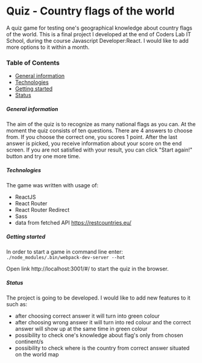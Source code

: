 # Quiz - Country flags of the world 

A quiz game for testing one's geographical knowledge about country flags of the world. 
This is a final project I developed at the end of Coders Lab IT School, during the course Javascript Developer:React.
I would like to add more options to it within a month.

### Table of Contents
- [General information](#general-information)
- [Technologies](#technologies)
- [Getting started](#getting-started)
- [Status](#status)

##### General information #####
The aim of the quiz is to recognize as many national flags as you can.
At the moment the quiz consists of ten questions.
There are 4 answers to choose from. If you choose the correct one, you scores 1 point.
After the last answer is picked, you receive information about your score on the end screen.
If you are not satisfied with your result, you can click "Start again!" button and try one more time.

##### Technologies
The game was written with usage of:
- ReactJS
- React Router
- React Router Redirect
- Sass
- data from fetched API https://restcountries.eu/

##### Getting started

In order to start a game in command line enter: ```./node_modules/.bin/webpack-dev-server --hot```

Open link http://localhost:3001/#/ to start the quiz in the browser.


##### Status

The project is going to be developed. 
I would like to add new features to it such as:
 - after choosing correct answer it will turn into green colour
 - after choosing wrong answer it will turn into red colour and the correct answer will show up at the same time in green colour
 - possibility to check one's knowledge about flag's only from chosen continent/s
 - possibility to check where is the country from correct answer situated on the world map
 